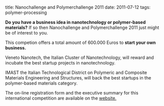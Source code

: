 title: Nanochallenge and Polymerchallenge 2011
date: 2011-07-12
tags: polymer-processing

**Do you have a business idea in nanotechnology or polymer-based materials?** If so then Nanochallenge and Polymerchallenge 2011 just might be of interest to you.
<!--break-->
This competion offers a total amount of 600.000 Euros to **start your own business.**  
  
Veneto Nanotech, the Italian Cluster of Nanotechnology, will reward and incubate the best startup projects in nanotechnology.  
  
IMAST the Italian Technological District on Polymeric and Composite Materials Engineering and Structures, will back the best startups in the polymer-based materials category.  
 

The on-line registration form and the executive summary for this international competition are available on the [website.](http://www.nanochallenge.com)